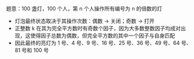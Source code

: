 题意：100 盏灯，100 个人，第 n 个人操作所有编号为 n 的倍数的灯

* 灯泡最终状态取决于其操作次数：偶数 -> 关闭；奇数 -> 打开
* 正整数 k 在其为完全平方数时有奇数个因子，因为大多数整数因子均成对出现，这使得因子总数为偶数，但完全平方数的其中一个因子与自身匹配
* 因此最终的亮灯为 1 号、4 号、9 号、16 号、25 号、36 号、49 号、64 号、81 号和 100 号
